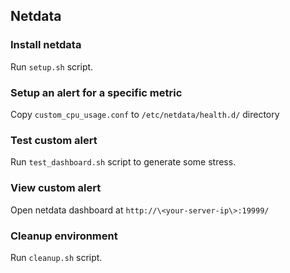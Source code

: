 ## Netdata

### Install netdata
Run `setup.sh` script.

### Setup an alert for a specific metric
Copy `custom_cpu_usage.conf` to `/etc/netdata/health.d/` directory

### Test custom alert
Run `test_dashboard.sh` script to generate some stress.

### View custom alert 
Open netdata dashboard at `http://\<your-server-ip\>:19999/`

### Cleanup environment
Run `cleanup.sh` script.
